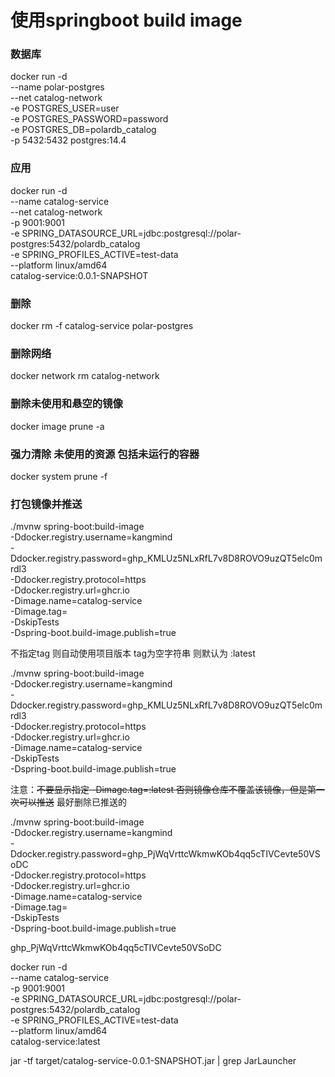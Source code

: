 # 使用springboot build image

### 数据库

docker run -d \
--name polar-postgres \
--net catalog-network \
-e POSTGRES_USER=user \
-e POSTGRES_PASSWORD=password \
-e POSTGRES_DB=polardb_catalog \
-p 5432:5432 postgres:14.4

### 应用

docker run -d \
--name catalog-service \
--net catalog-network \
-p 9001:9001 \
-e SPRING_DATASOURCE_URL=jdbc:postgresql://polar-postgres:5432/polardb_catalog \
-e SPRING_PROFILES_ACTIVE=test-data \
--platform linux/amd64 \
catalog-service:0.0.1-SNAPSHOT

### 删除

docker rm -f catalog-service polar-postgres

### 删除网络

docker network rm catalog-network

### 删除未使用和悬空的镜像

docker image prune -a

### 强力清除 未使用的资源 包括未运行的容器

docker system prune -f

### 打包镜像并推送

./mvnw spring-boot:build-image \
-Ddocker.registry.username=kangmind \
-Ddocker.registry.password=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 \
-Ddocker.registry.protocol=https \
-Ddocker.registry.url=ghcr.io \
-Dimage.name=catalog-service \
-Dimage.tag= \
-DskipTests \
-Dspring-boot.build-image.publish=true

不指定tag 则自动使用项目版本 tag为空字符串 则默认为 :latest

./mvnw spring-boot:build-image \
-Ddocker.registry.username=kangmind \
-Ddocker.registry.password=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 \
-Ddocker.registry.protocol=https \
-Ddocker.registry.url=ghcr.io \
-Dimage.name=catalog-service \
-DskipTests \
-Dspring-boot.build-image.publish=true

注意：~~不要显示指定 -Dimage.tag=:latest 否则镜像仓库不覆盖该镜像，但是第一次可以推送~~ 最好删除已推送的

./mvnw spring-boot:build-image \
-Ddocker.registry.username=kangmind \
-Ddocker.registry.password=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 \
-Ddocker.registry.protocol=https \
-Ddocker.registry.url=ghcr.io \
-Dimage.name=catalog-service \
-Dimage.tag= \
-DskipTests \
-Dspring-boot.build-image.publish=true


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




docker run -d \
--name catalog-service \
-p 9001:9001 \
-e SPRING_DATASOURCE_URL=jdbc:postgresql://polar-postgres:5432/polardb_catalog \
-e SPRING_PROFILES_ACTIVE=test-data \
--platform linux/amd64 \
catalog-service:latest


jar -tf target/catalog-service-0.0.1-SNAPSHOT.jar | grep JarLauncher
